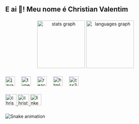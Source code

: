 <h2 align="left">E ai 👋! Meu nome é Christian Valentim</h2>

###

<div align="center">
  <img
    src="https://github-readme-stats.vercel.app/api?username=chris-valentim&show_icons=true&theme=radical"
    height="150" 
    alt="stats graph" 
  />
  <img
    src="https://github-readme-stats.vercel.app/api/top-langs?username=chris-valentim&locale=en&hide_title=false&layout=compact&card_width=320&langs_count=5&theme=radical&hide_border=false"
    height="150" 
    alt="languages graph" 
  />
</div>

###

<div align="left">
  <img 
    src="https://cdn.jsdelivr.net/gh/devicons/devicon/icons/javascript/javascript-original.svg" 
    height="30"
    alt="javascript logo" 
  />
  <img width="12" />
  <img 
    src="https://cdn.jsdelivr.net/gh/devicons/devicon/icons/typescript/typescript-original.svg" 
    height="30"
    alt="typescript logo" 
  />
  <img width="12" />
  <img 
    src="https://cdn.jsdelivr.net/gh/devicons/devicon/icons/react/react-original.svg" 
    height="30" 
    alt="react logo" 
  />
  <img width="12" />
  <img 
    src="https://cdn.jsdelivr.net/gh/devicons/devicon/icons/html5/html5-original.svg" 
    height="30" 
    alt="html5 logo" 
  />
  <img width="12" />
  <img 
    src="https://cdn.jsdelivr.net/gh/devicons/devicon/icons/css3/css3-original.svg" 
    height="30" 
    alt="css3 logo" 
  />
  <img width="12" />
</div>

###

<div align="left">
  <a href="https://discord.com" target="_blank">
    <img
      src="https://img.shields.io/static/v1?message=Discord&logo=discord&label=&color=7289DA&logoColor=white&labelColor=&style=for-the-badge"
      height="35" 
      alt="chriszao06" 
    />
  </a>
  <a href="christianvalentim99@gmail.com" target="_blank">
    <img
      src="https://img.shields.io/static/v1?message=Gmail&logo=gmail&label=&color=red&logoColor=white&labelColor=&style=for-the-badge"
      height="35" 
      alt="christianvalentim99@gmail.com" 
    />
  </a>
  <a href="https://www.linkedin.com/in/christian-valentim" target="_blank">
    <img
      src="https://img.shields.io/static/v1?message=LinkedIn&logo=linkedin&label=&color=0077B5&logoColor=white&labelColor=&style=for-the-badge"
      height="35" 
      alt="linkedin logo" 
    />
  </a>
</div>

###


<img src="https://raw.githubusercontent.com/maurodesouza/maurodesouza/output/snake.svg" alt="Snake animation" />

###
